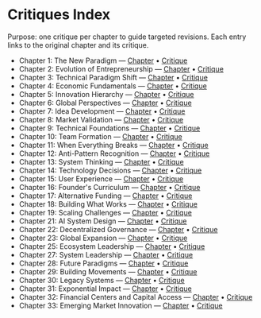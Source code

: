 # Critiques Index

Purpose: one critique per chapter to guide targeted revisions. Each entry links to the original chapter and its critique.

- Chapter 1: The New Paradigm — [Chapter](../part-01-understanding-the-new-terrain/ch01-the-new-paradigm.md) • [Critique](ch01-the-new-paradigm-critique.md)
- Chapter 2: Evolution of Entrepreneurship — [Chapter](../part-01-understanding-the-new-terrain/ch02-evolution-of-entrepreneurship.md) • [Critique](ch02-evolution-of-entrepreneurship-critique.md)
- Chapter 3: Technical Paradigm Shift — [Chapter](../part-01-understanding-the-new-terrain/ch03-technical-paradigm-shift.md) • [Critique](ch03-technical-paradigm-shift-critique.md)
- Chapter 4: Economic Fundamentals — [Chapter](../part-01-understanding-the-new-terrain/ch04-economic-fundamentals.md) • [Critique](ch04-economic-fundamentals-critique.md)
- Chapter 5: Innovation Hierarchy — [Chapter](../part-01-understanding-the-new-terrain/ch05-innovation-hierarchy.md) • [Critique](ch05-innovation-hierarchy-critique.md)
- Chapter 6: Global Perspectives — [Chapter](../part-01-understanding-the-new-terrain/ch06-global-perspectives.md) • [Critique](ch06-global-perspectives-critique.md)
- Chapter 7: Idea Development — [Chapter](../part-02-zero-the-founders-journey/ch07-idea-development.md) • [Critique](ch07-idea-development-critique.md)
- Chapter 8: Market Validation — [Chapter](../part-02-zero-the-founders-journey/ch08-market-validation.md) • [Critique](ch08-market-validation-critique.md)
- Chapter 9: Technical Foundations — [Chapter](../part-02-zero-the-founders-journey/ch09-technical-foundations.md) • [Critique](ch09-technical-foundations-critique.md)
- Chapter 10: Team Formation — [Chapter](../part-02-zero-the-founders-journey/ch10-team-formation.md) • [Critique](ch10-team-formation-critique.md)
- Chapter 11: When Everything Breaks — [Chapter](../part-02-zero-the-founders-journey/ch11-when-everything-breaks.md) • [Critique](ch11-when-everything-breaks-critique.md)
- Chapter 12: Anti-Pattern Recognition — [Chapter](../part-02-zero-the-founders-journey/ch12-anti-pattern-recognition.md) • [Critique](ch12-anti-pattern-recognition-critique.md)
- Chapter 13: System Thinking — [Chapter](../part-03-one-building-systems/ch13-system-thinking.md) • [Critique](ch13-system-thinking-critique.md)
- Chapter 14: Technology Decisions — [Chapter](../part-03-one-building-systems/ch14-technology-decisions.md) • [Critique](ch14-technology-decisions-critique.md)
- Chapter 15: User Experience — [Chapter](../part-03-one-building-systems/ch15-user-experience.md) • [Critique](ch15-user-experience-critique.md)
- Chapter 16: Founder's Curriculum — [Chapter](../part-03-one-building-systems/ch16-founders-curriculum.md) • [Critique](ch16-founders-curriculum-critique.md)
- Chapter 17: Alternative Funding — [Chapter](../part-03-one-building-systems/ch17-alternative-funding.md) • [Critique](ch17-alternative-funding-critique.md)
- Chapter 18: Building What Works — [Chapter](../part-03-one-building-systems/ch18-building-what-works.md) • [Critique](ch18-building-what-works-critique.md)
- Chapter 19: Scaling Challenges — [Chapter](../part-04-two-scaling-systems/ch19-scaling-challenges.md) • [Critique](ch19-scaling-challenges-critique.md)
- Chapter 21: AI System Design — [Chapter](../part-04-two-scaling-systems/ch21-ai-system-design.md) • [Critique](ch21-ai-system-design-critique.md)
- Chapter 22: Decentralized Governance — [Chapter](../part-04-two-scaling-systems/ch22-decentralized-governance.md) • [Critique](ch22-decentralized-governance-critique.md)
- Chapter 23: Global Expansion — [Chapter](../part-04-two-scaling-systems/ch23-global-expansion.md) • [Critique](ch23-global-expansion-critique.md)
- Chapter 25: Ecosystem Leadership — [Chapter](../part-05-three-leading-systems/ch25-ecosystem-leadership.md) • [Critique](ch25-ecosystem-leadership-critique.md)
- Chapter 27: System Leadership — [Chapter](../part-05-three-leading-systems/ch27-system-leadership.md) • [Critique](ch27-system-leadership-critique.md)
- Chapter 28: Future Paradigms — [Chapter](../part-05-three-leading-systems/ch28-future-paradigms.md) • [Critique](ch28-future-paradigms-critique.md)
- Chapter 29: Building Movements — [Chapter](../part-05-three-leading-systems/ch29-building-movements.md) • [Critique](ch29-building-movements-critique.md)
- Chapter 30: Legacy Systems — [Chapter](../part-05-three-leading-systems/ch30-legacy-systems.md) • [Critique](ch30-legacy-systems-critique.md)
- Chapter 31: Exponential Impact — [Chapter](../part-06-beyond-three/ch31-exponential-impact.md) • [Critique](ch31-exponential-impact-critique.md)
- Chapter 32: Financial Centers and Capital Access — [Chapter](../part-06-beyond-three/ch32-financial-centers-capital-access.md) • [Critique](ch32-financial-centers-capital-access-critique.md)
- Chapter 33: Emerging Market Innovation — [Chapter](../part-06-beyond-three/ch33-emerging-market-innovation.md) • [Critique](ch33-emerging-market-innovation-critique.md)
